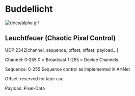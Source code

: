 # Buddellicht

![docs/alpha.gif](docs/alpha.gif)


## Leuchtfeuer (Chaotic Pixel Control)

UDP:2342[channel, sequence, offset, offset, payload...]

Channel: 0-255
0 = Broadcast
1-255 = Device Channels

Sequence: 0-255
Sequence control as implemented in ArtNet

Offset: reserved for later use

Payload: Pixel-Data
